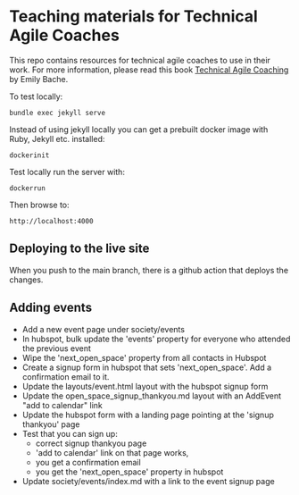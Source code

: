 Teaching materials for Technical Agile Coaches
==============================================

This repo contains resources for technical agile coaches to use in their work. For more information, please read this book [Technical Agile Coaching](https://leanpub.com/techagilecoach) by Emily Bache.

To test locally:

    bundle exec jekyll serve


Instead of using jekyll locally you can get a prebuilt docker image with Ruby, Jekyll etc. installed:

    dockerinit

Test locally run the server with:

    dockerrun

Then browse to:

    http://localhost:4000

## Deploying to the live site
When you push to the main branch, there is a github action that deploys the changes.

## Adding events
* Add a new event page under society/events
* In hubspot, bulk update the 'events' property for everyone who attended the previous event
* Wipe the 'next_open_space' property from all contacts in Hubspot
* Create a signup form in hubspot that sets 'next_open_space'. Add a confirmation email to it.
* Update the layouts/event.html layout with the hubspot signup form
* Update the open_space_signup_thankyou.md layout with an AddEvent "add to calendar" link
* Update the hubspot form with a landing page pointing at the 'signup thankyou' page
* Test that you can sign up:
  * correct signup thankyou page
  * 'add to calendar' link on that page works, 
  * you get a confirmation email
  * you get the 'next_open_space' property in hubspot
* Update society/events/index.md with a link to the event signup page
